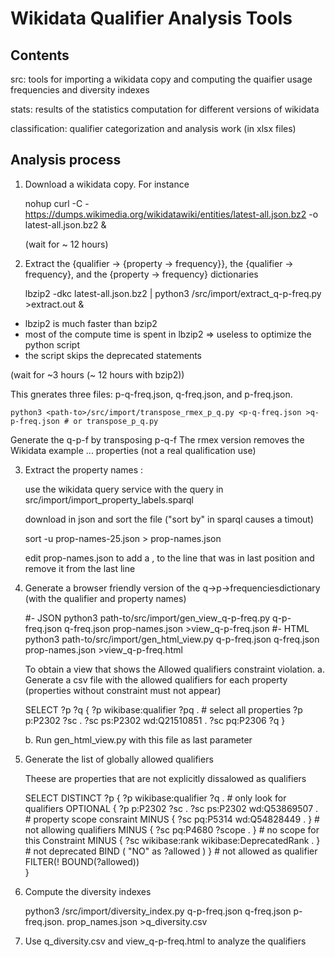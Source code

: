 # Wikidata Qualifier Analysis Tools

## Contents

src: tools for importing a wikidata copy and computing the quaifier usage frequencies and diversity indexes

stats: results of the statistics computation for different versions of wikidata

classification: qualifier categorization and analysis work (in xlsx files)


## Analysis process

1. Download a wikidata copy. For instance

    nohup curl -C - https://dumps.wikimedia.org/wikidatawiki/entities/latest-all.json.bz2 -o latest-all.json.bz2 &

   (wait for ~ 12 hours)

2. Extract the {qualifier -> {property -> frequency}}, the {qualifier -> frequency}, and the {property -> frequency} dictionaries

    lbzip2 -dkc latest-all.json.bz2 | python3 <path-to>/src/import/extract_q-p-freq.py >extract.out &
  
  - lbzip2 is much faster than bzip2
  - most of the compute time is spent in lbzip2 => useless to optimize the python script
  - the script skips the deprecated statements
  
  (wait for ~3 hours (~ 12 hours with bzip2))

  This gnerates three files: p-q-freq.json, q-freq.json, and p-freq.json.

    python3 <path-to>/src/import/transpose_rmex_p_q.py <p-q-freq.json >q-p-freq.json # or transpose_p_q.py

  Generate the q-p-f by transposing p-q-f
  The rmex version removes the Wikidata example ... properties (not a real qualification use)


3. Extract the property names :
   
   use the wikidata query service with the query in src/import/import_property_labels.sparql

   download in json and sort the file ("sort by" in sparql causes a timout)

   sort -u prop-names-25.json > prop-names.json
   
   edit prop-names.json to add a , to the line that was in last position and remove it from the last line

4. Generate a browser friendly version of the q->p->frequenciesdictionary (with the qualifier and property names)

    #- JSON
    python3 path-to/src/import/gen_view_q-p-freq.py q-p-freq.json q-freq.json prop-names.json >view_q-p-freq.json
    #- HTML
    python3 path-to/src/import/gen_html_view.py q-p-freq.json q-freq.json prop-names.json >view_q-p-freq.html

    To obtain a view that shows the Allowed qualifiers constraint violation.
    a. Generate a csv file with the allowed qualifiers for each property (properties without constraint must not appear)

    SELECT ?p ?q
    {  ?p wikibase:qualifier ?pq . # select all properties
       ?p p:P2302 ?sc . ?sc ps:P2302 wd:Q21510851 .  ?sc pq:P2306 ?q 
    }

    b. Run gen_html_view.py with this file as last parameter

5. Generate the list of globally allowed qualifiers
   
   Theese are properties that are not explicitly dissalowed as qualifiers

   SELECT DISTINCT ?p 
    {
    ?p wikibase:qualifier ?q . # only look for qualifiers
    OPTIONAL { ?p p:P2302 ?sc . ?sc ps:P2302 wd:Q53869507 .  # property scope consraint
            MINUS { ?sc pq:P5314 wd:Q54828449 . } # not allowing qualifiers
            MINUS { ?sc pq:P4680 ?scope . } # no scope for this Constraint
            MINUS { ?sc wikibase:rank wikibase:DeprecatedRank . } # not deprecated
            BIND ( "NO" as ?allowed ) } # not allowed as qualifier
    FILTER(! BOUND(?allowed))   
    }

6. Compute the diversity indexes

    python3 <path-to>/src/import/diversity_index.py q-p-freq.json q-freq.json p-freq.json. prop_names.json >q_diversity.csv

7. Use q_diversity.csv and view_q-p-freq.html to analyze the qualifiers